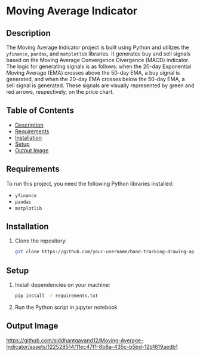 # Moving Average Indicator

## Description
The Moving Average Indicator project is built using Python and utilizes the `yfinance`, `pandas`, and `matplotlib` libraries. It generates buy and sell signals based on the Moving Average Convergence Divergence (MACD) indicator. The logic for generating signals is as follows: when the 20-day Exponential Moving Average (EMA) crosses above the 50-day EMA, a buy signal is generated, and when the 20-day EMA crosses below the 50-day EMA, a sell signal is generated. These signals are visually represented by green and red arrows, respectively, on the price chart.

## Table of Contents
- [Description](#description)
- [Requirements](#requirements)
- [Installation](#installation)
- [Setup](#setup)
- [Output Image](#output-image)

## Requirements
To run this project, you need the following Python libraries installed:
- `yfinance`
- `pandas`
- `matplotlib`

## Installation

1. Clone the repository:

   ```bash
   git clone https://github.com/your-username/hand-tracking-drawing-app.git

## Setup

1. Install dependencies on your machine:

    ```bash
   pip install -r requirements.txt

2. Run the Python script in jupyter notebook

## Output Image
https://github.com/siddhantgavand12/Moving-Average-Indicator/assets/122528514/11ec47f1-8b8a-435c-b5bd-12b1619aedb1

   
    
